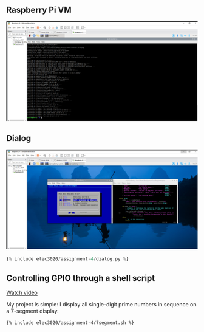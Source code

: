 ## Raspberry Pi VM

![VM screenshot](/assets/elec3020/assignment-4/vm.png)

## Dialog

![Dialog screenshot](/assets/elec3020/assignment-4/dialog.png)

```python
{% include elec3020/assignment-4/dialog.py %}
```

## Controlling GPIO through a shell script

[Watch video](/assets/elec3020/assignment-4/7segment.mp4)

My project is simple: I display all single-digit prime numbers in sequence on a 7-segment display.

```bash
{% include elec3020/assignment-4/7segment.sh %}
```
